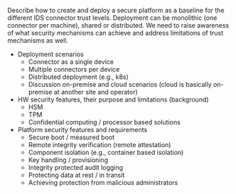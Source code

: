 Describe how to create and deploy a secure platform as a baseline for the different IDS connector trust levels. Deployment can be monolithic (one connector per machine), shared or distributed.
We need to raise awareness of what security mechanisms can achieve and address limitations of trust mechanisms as well. 


* Deployment scenarios
    * Connector as a single device
    * Multiple connectors per device
    * Distributed deployment (e.g., k8s) 
    * Discussion on-premise and cloud scenarios (cloud is basically on-premise at another site and operator)    
* HW security features, their purpose and limitations (background)
    * HSM
    * TPM
    * Confidential computing / processor based solutions
* Platform security features and requirements
    * Secure boot / measured boot
    * Remote integrity verification (remote attestation)
    * Component isolation (e.g., container based isolation)
    * Key handling / provisioning 
    * Integrity protected audit logging
    * Protecting data at rest / in transit
    * Achieving protection from malicious administrators
